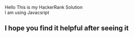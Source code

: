 Hello This is my HackerRank Solution <br>
I am using Javacsript <br>

<h2>  I hope you find it helpful after seeing it
